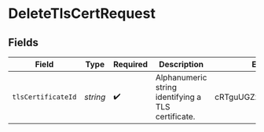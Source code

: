 # DeleteTlsCertRequest


## Fields

| Field                                              | Type                                               | Required                                           | Description                                        | Example                                            |
| -------------------------------------------------- | -------------------------------------------------- | -------------------------------------------------- | -------------------------------------------------- | -------------------------------------------------- |
| `tlsCertificateId`                                 | *string*                                           | :heavy_check_mark:                                 | Alphanumeric string identifying a TLS certificate. | cRTguUGZzb2W9Euo4moOr                              |
